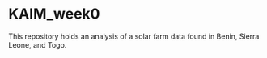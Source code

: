 # KAIM_week0
This repository holds an analysis of a solar farm data found in Benin, Sierra Leone, and Togo.
